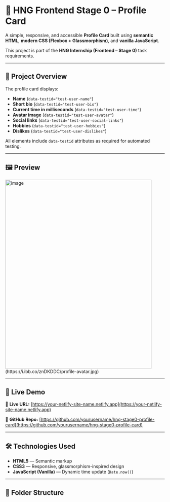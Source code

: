 # 🌟 HNG Frontend Stage 0 – Profile Card

A simple, responsive, and accessible **Profile Card** built using **semantic HTML**, **modern CSS (Flexbox + Glassmorphism)**, and **vanilla JavaScript**.

This project is part of the **HNG Internship (Frontend – Stage 0)** task requirements.

---

## 🧱 Project Overview

The profile card displays:
- **Name** (`data-testid="test-user-name"`)
- **Short bio** (`data-testid="test-user-bio"`)
- **Current time in milliseconds** (`data-testid="test-user-time"`)
- **Avatar image** (`data-testid="test-user-avatar"`)
- **Social links** (`data-testid="test-user-social-links"`)
- **Hobbies** (`data-testid="test-user-hobbies"`)
- **Dislikes** (`data-testid="test-user-dislikes"`)

All elements include `data-testid` attributes as required for automated testing.

---

## 🖼️ Preview

<img width="462" height="596" alt="image" src="https://github.com/user-attachments/assets/2bb8ce7e-8a29-4794-98a1-374833fd3d5e" />
(https://i.ibb.co/znDKDDC/profile-avatar.jpg)

---

## 🚀 Live Demo

🔗 **Live URL:** [https://your-netlify-site-name.netlify.app](https://your-netlify-site-name.netlify.app)

🔗 **GitHub Repo:** [https://github.com/yourusername/hng-stage0-profile-card](https://github.com/yourusername/hng-stage0-profile-card)

---

## 🛠️ Technologies Used

- **HTML5** — Semantic markup
- **CSS3** — Responsive, glassmorphism-inspired design
- **JavaScript (Vanilla)** — Dynamic time update (`Date.now()`)

---

## 📂 Folder Structure

